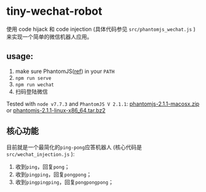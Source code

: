 # tiny-wechat-robot
使用 code hijack 和 code injection (具体代码参见 `src/phantomjs_wechat.js` ) 来实现一个简单的微信机器人应用。

## usage:
1. make sure PhantomJS([ref](http://phantomjs.org/api/webpage/handler/on-resource-requested.html)) in your `PATH`
2. `npm run serve`
3. `npm run wechat`
4. 扫码登陆微信

Tested with `node v7.7.3` and `PhantomJS V 2.1.1`: [phantomjs-2.1.1-macosx.zip ](https://npm.taobao.org/mirrors/phantomjs/phantomjs-2.1.1-macosx.zip) or [phantomjs-2.1.1-linux-x86_64.tar.bz2  ](https://npm.taobao.org/mirrors/phantomjs/phantomjs-2.1.1-linux-x86_64.tar.bz2)

## 核心功能
目前就是一个最简化的`ping-pong`应答机器人 (核心代码是 `src/wechat_injection.js` ): 
1. 收到`ping`，回复`pong`；
2. 收到`pingping`，回复`pongpong`；
3. 收到`pingpingping`，回复`pongpongpong`；
